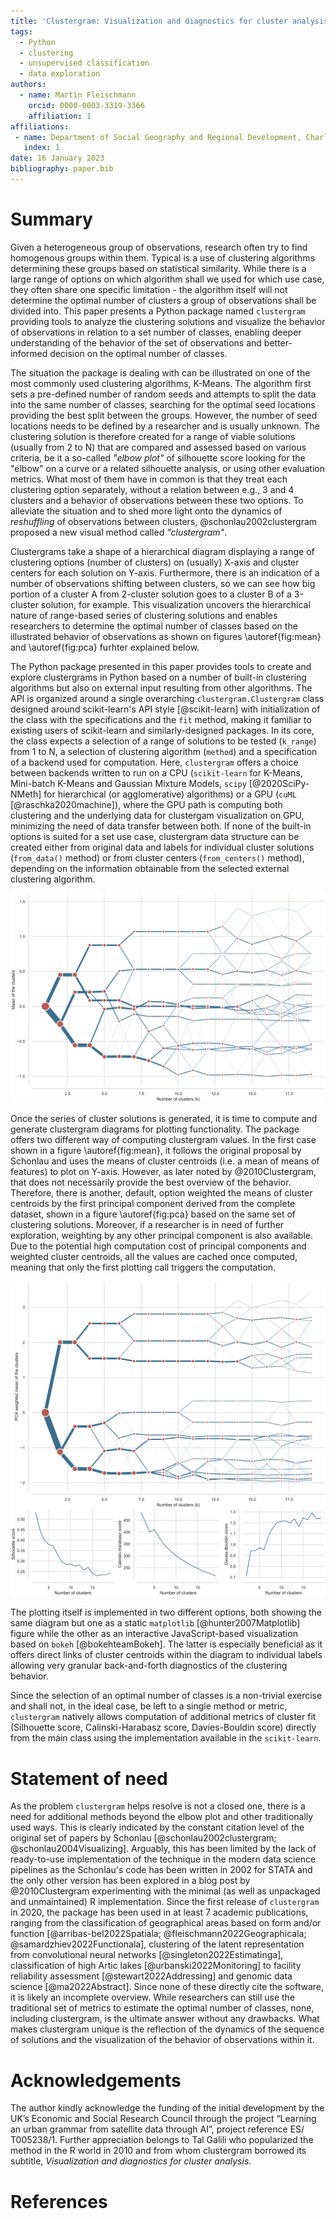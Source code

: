 ```yaml
---
title: 'Clustergram: Visualization and diagnostics for cluster analysis'
tags:
  - Python
  - clustering
  - unsupervised classification
  - data exploration
authors:
  - name: Martin Fleischmann
    orcid: 0000-0003-3319-3366
    affiliation: 1
affiliations:
 - name: Department of Social Geography and Regional Development, Charles University
   index: 1
date: 16 January 2023
bibliography: paper.bib
---
```


# Summary

Given a heterogeneous group of observations, research often try to find homogenous
groups within them. Typical is a use of clustering algorithms determining these groups
based on statistical similarity. While there is a large range of options on which
algorithm shall we used for which use case, they often share one specific limitation -
the algorithm itself will not determine the optimal number of clusters a group of
observations shall be divided into. This paper presents a Python package named
`clustergram` providing tools to analyze the clustering solutions and visualize the
behavior of observations in relation to a set number of classes, enabling deeper
understanding of the behavior of the set of observations and better-informed decision on
the optimal number of classes.

The situation the package is dealing with can be illustrated on one of the most commonly
used clustering algorithms, K-Means. The algorithm first sets a pre-defined number of
random seeds and attempts to split the data into the same number of classes, searching
for the optimal seed locations providing the best split between the groups. However, the
number of seed locations needs to be defined by a researcher and is usually unknown. The
clustering solution is therefore created for a range of viable solutions (usually from 2
to N) that are compared and assessed based on various criteria, be it a so-called
_"elbow plot"_ of silhouette score looking for the "elbow" on a curve or a related
silhouette analysis, or using other evaluation metrics. What most of them have in common
is that they treat each clustering option separately, without a relation between e.g., 3
and 4 clusters and a behavior of observations between these two options. To alleviate
the situation and to shed more light onto the dynamics of _reshuffling_ of observations
between clusters, @schonlau2002clustergram proposed a new visual method called
_"clustergram"_.

Clustergrams take a shape of a hierarchical diagram displaying a range of clustering
options (number of clusters) on (usually) X-axis and cluster centers for each solution
on Y-axis. Furthermore, there is an indication of a number of observations shifting
between clusters, so we can see how big portion of a cluster A from 2-cluster solution
goes to a cluster B of a 3-cluster solution, for example. This visualization uncovers
the hierarchical nature of range-based series of clustering solutions and enables
researchers to determine the optimal number of classes based on the illustrated behavior
of observations as shown on figures \autoref{fig:mean} and \autoref{fig:pca} furhter
explained below.

The Python package presented in this paper provides tools to create and explore
clustergrams in Python based on a number of built-in clustering algorithms but also on
external input resulting from other algorithms. The API is organized around a single
overarching `clustergram.Clustergram` class designed around scikit-learn's API style
[@scikit-learn] with initialization of the class with the specifications and the `fit`
method,  making it familiar to existing users of scikit-learn and similarly-designed
packages. In its core, the class expects a selection of a range of solutions to be
tested (`k_range`) from 1 to N, a selection of clustering algorithm (`method`) and a
specification of a backend used for computation. Here, `clustergram` offers a choice
between backends written to run on a CPU (`scikit-learn` for K-Means, Mini-batch K-Means
and Gaussian Mixture Models, `scipy` [@2020SciPy-NMeth] for hierarchical (or
agglomerative) algorithms) or a GPU (`cuML` [@raschka2020machine]), where the GPU path
is computing both clustering and the underlying data for clustergam visualization on
GPU, minimizing the need of data transfer between both. If none of the built-in options
is suited for a set use case, clustergram data structure can be created either from
original data and labels for individual cluster solutions (`from_data()` method) or from
cluster centers (`from_centers()` method), depending on the information obtainable from
the selected external clustering algorithm.

![Clustergram based on the K-Means clustering algorithm as implemented in the scikit-learn package based on Palmer penguins dataset (@palmerpenguins). The cluster centroids are showing the non-weighted mean values as proposed in the original paper by @schonlau2002clustergram.\label{fig:pca}](mean.svg)

Once the series of cluster solutions is generated, it is time to compute and generate
clustergram diagrams for plotting functionality. The package offers two different way of
computing clustergram values. In the first case shown in a figure \autoref{fig:mean}, it
follows the original proposal by Schonlau and uses the means of cluster centroids (i.e.
a mean of means of features) to plot on Y-axis. However, as later noted by
@2010Clustergram, that does not necessarily provide the best overview of the behavior.
Therefore, there is another, default, option weighted the means of cluster centroids by
the first principal component derived from the complete dataset, shown in a figure
\autoref{fig:pca} based on the same set of clustering solutions. Moreover, if a
researcher is in need of further exploration, weighting by any other principal component
is also available. Due to the potential high computation cost of principal components
and weighted cluster centroids, all the values are cached once computed, meaning that
only the first plotting call triggers the computation.

![Clustergram based on the K-Means clustering algorithm as implemented in the scikit-learn package based on Palmer penguins dataset (@palmerpenguins), together with the additional metrics of cluster fit generated by the package. The cluster centroids are weighted by the first principal component to enhance the distinction between the branches of the dendrogram.\label{fig:mean}](pca.svg)

The plotting itself is implemented in two different options, both showing the same
diagram but one as a static `matplotlib` [@hunter2007Matplotlib] figure while the other
as an interactive JavaScript-based visualization based on `bokeh` [@bokehteamBokeh]. The
latter is especially beneficial as it offers direct links of cluster centroids within
the diagram to individual labels allowing very granular back-and-forth diagnostics of
the clustering behavior.

Since the selection of an optimal number of classes is a non-trivial exercise and shall
not, in the ideal case, be left to a single method or metric, `clustergram` natively
allows computation of additional metrics of cluster fit (Silhouette score,
Calinski-Harabasz score, Davies-Bouldin score) directly from the main class using the
implementation available in the `scikit-learn`.

# Statement of need

As the problem `clustergram` helps resolve is not a closed one, there is a need for
additional methods beyond the elbow plot and other traditionally used ways. This is
clearly indicated by the constant citation level of the original set of papers by
Schonlau [@schonlau2002clustergram; @schonlau2004Visualizing]. Arguably, this has been
limited by the lack of ready-to-use implementation of the technique in the modern data
science pipelines as the Schonlau's code has been written in 2002 for STATA and the only
other version has been explored in a blog post by @2010Clustergram experimenting with
the minimal (as well as unpackaged and unmaintained) R implementation. Since the first
release of `clustergram` in 2020, the package has been used in at least 7 academic
publications, ranging from the classification of geographical areas based on form and/or
function [@arribas-bel2022Spatiala; @fleischmann2022Geographicala;
@samardzhiev2022Functionala], clustering of the latent representation from convolutional
neural networks [@singleton2022Estimatinga], classification of high Artic lakes
[@urbanski2022Monitoring] to facility reliability assessment [@stewart2022Addressing]
and genomic data science [@ma2022Abstract]. Since none of these directly cite the
software, it is likely an incomplete overview. While researchers can still use the
traditional set of metrics to estimate the optimal number of classes, none, including
clustergram, is the ultimate answer without any drawbacks. What makes clustergram unique
is the reflection of the dynamics of the sequence of solutions and the visualization of
the behavior of observations within it.

# Acknowledgements

The author kindly acknowledge the funding of the initial development by the UK’s
Economic and Social Research Council through the project “Learning an urban grammar from
satellite data through AI”, project reference ES/ T005238/1. Further appreciation
belongs to Tal Galili who popularized the method in the R world in 2010 and from whom
clustergram borrowed its subtitle, _Visualization and diagnostics for cluster analysis_.

# References
